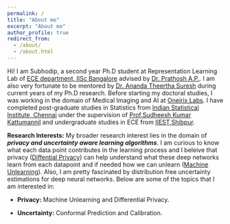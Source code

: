 ```yaml
---
permalink: /
title: "About me"
excerpt: "About me"
author_profile: true
redirect_from: 
  - /about/
  - /about.html
---
```


Hi! I am Subhodip, a second year Ph.D student at Representation Learning Lab of [ECE department, IISc Bangalore](https://ece.iisc.ac.in/) advised by [Dr. Prathosh A.P.](https://sites.google.com/view/prathosh/home). I am also very fortunate to be mentored by [Dr. Ananda Theertha Suresh](http://theertha.info/) during current years of my Ph.D research. Before starting my doctoral studies, I was working in the domain of Medical Imaging and AI at [Oneirix Labs](https://www.oneirix.com/). I have completed post-graduate studies in Statistics from [Indian Statistical Institute, Chennai](https://www.isichennai.res.in/) under the supervision of [Prof.Sudheesh Kumar Kattumannil](https://www.isichennai.res.in/~skkattu) and undergraduate studies in ECE from [IIEST,Shibpur](https://www.iiests.ac.in/).

**Research Interests:** My broader research interest lies in the domain of ***privacy and uncertainty aware learning algorithms***. I am curious to know what each data point contributes in the learning process and I beleive that privacy ([Diffential Privacy](https://en.wikipedia.org/wiki/Differential_privacy)) can help understand what these deep networks learn from each datapoint and if needed how we can unlearn ([Machine Unlearning](https://arxiv.org/abs/2209.02299)). Also, I am pretty fascinated by distribution free uncertainty estimations for deep neural networks. Below are some of the topics that I am interested in:

- **Privacy:** Machine Unlearning and Differential Privacy.
<!-- I am creating a community on Machine Unleanrning as this is a fairly new area. Please join the group: [Machine-Unleanrning](https://discord.gg/YU9T5pvF) if interested. -->
- **Uncertainty:** Conformal Prediction and Calibration.
<!-- - **AI for Climate Change:** Novel Applications of representation learning for climate change problems. If you are interested to know more click here to join the group: [AI4ClimateChange](https://discord.gg/erxxGtY2) -->